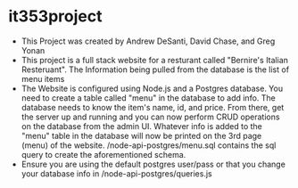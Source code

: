 # it353project

-   This Project was created by Andrew DeSanti, David Chase, and Greg Yonan
-   This project is a full stack website for a resturant called "Bernire's Italian Resteruant". The Information being pulled from the database is the list of menu items
-   The Website is configured using Node.js and a Postgres database. You need to create a table called "menu" in the database to add info. The database needs to know the item's name, id, and price. From there, get the server up and running and you can now perform CRUD operations on the database from the admin UI. Whatever info is added to the "menu" table in the database will now be printed on the 3rd page (menu) of the website. /node-api-postgres/menu.sql contains the sql query to create the aforementioned schema.
-   Ensure you are using the default postgres user/pass or that you change your database info in /node-api-postgres/queries.js
